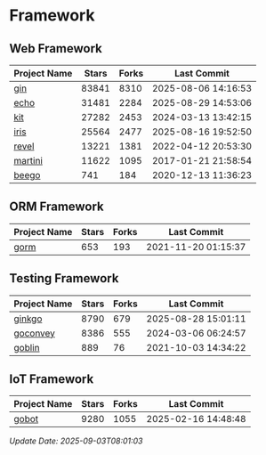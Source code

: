 # Framework

## Web Framework
| Project Name | Stars | Forks | Last Commit |
| ------------ | ----- | ----- | ----------- |
| [gin](https://github.com/gin-gonic/gin) | 83841 | 8310 | 2025-08-06 14:16:53 |
| [echo](https://github.com/labstack/echo) | 31481 | 2284 | 2025-08-29 14:53:06 |
| [kit](https://github.com/go-kit/kit) | 27282 | 2453 | 2024-03-13 13:42:15 |
| [iris](https://github.com/kataras/iris) | 25564 | 2477 | 2025-08-16 19:52:50 |
| [revel](https://github.com/revel/revel) | 13221 | 1381 | 2022-04-12 20:53:30 |
| [martini](https://github.com/go-martini/martini) | 11622 | 1095 | 2017-01-21 21:58:54 |
| [beego](https://github.com/astaxie/beego) | 741 | 184 | 2020-12-13 11:36:23 |

## ORM Framework
| Project Name | Stars | Forks | Last Commit |
| ------------ | ----- | ----- | ----------- |
| [gorm](https://github.com/jinzhu/gorm) | 653 | 193 | 2021-11-20 01:15:37 |

## Testing Framework
| Project Name | Stars | Forks | Last Commit |
| ------------ | ----- | ----- | ----------- |
| [ginkgo](https://github.com/onsi/ginkgo) | 8790 | 679 | 2025-08-28 15:01:11 |
| [goconvey](https://github.com/smartystreets/goconvey) | 8386 | 555 | 2024-03-06 06:24:57 |
| [goblin](https://github.com/franela/goblin) | 889 | 76 | 2021-10-03 14:34:22 |

## IoT Framework
| Project Name | Stars | Forks | Last Commit |
| ------------ | ----- | ----- | ----------- |
| [gobot](https://github.com/hybridgroup/gobot) | 9280 | 1055 | 2025-02-16 14:48:48 |

*Update Date: 2025-09-03T08:01:03*